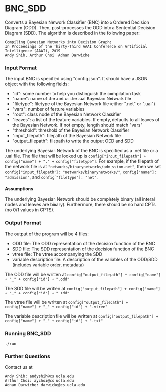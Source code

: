 # BNC_SDD

Converts a Bayesian Network Classifier (BNC) into a Ordered Decision Diagram (ODD). 
Then, post-processes the ODD into a Sentential Decision Diagram (SDD).
The algorithm is described in the following paper:

```
Compiling Bayesian Networks into Decision Graphs
In Proceedings of the Thirty-Third AAAI Conference on Artificial Intelligence (AAAI), 2019
Andy Shih, Arthur Choi, Adnan Darwiche
```

### Input Format

The input BNC is specified using "config.json". It should have a JSON object with the following fields:

- "id": some number to help you distinguish the compilation task
- "name": name of the .net or the .uai Bayesian Network file
- "filetype": filetype of the Bayesian Network file (either ".net" or ".uai")
- "vars": number of feature variables
- "root": class node of the Bayesian Network Classifier
- "leaves": a list of the feature variables. If empty, defaults to all leaves of the Bayesian Network. If not empty, length should match "vars"
- "threshold": threshold of the Bayesian Network Classifier
- "input_filepath": filepath of the Bayesian Network file
- "output_filepath": filepath to write the output ODD and SDD


The underlying Bayesian Network of the BNC is specified as a .net file or a .uai file.
The file that will be looked up is ```config["input_filepath"] + config["name"] + "." + config["filetype"]```.
For example, if the filepath of the network file is at ```"networks/binarynetworks/admission.net"```, then
we set ```config["input_filepath"]: "networks/binarynetworks/"```, ```config["name"]: "admission"```, and ```config["filetype"]: "net"```.

#### Assumptions

The underlying Bayesian Network should be completely binary (all interal nodes and leaves are binary). Furthermore, there should be no hard CPTs (no 0/1 values in CPTS). 

### Output Format

The output of the program will be 4 files:

- ODD file: The ODD representation of the decision function of the BNC
- SDD file: The SDD representation of the decision function of the BNC
- vtree file: The vtree accompanying the SDD
- variable description file: A description of the variables of the ODD/SDD (includes variable order, metadata)

The ODD file will be written at ```config["output_filepath"] + config["name"] + "_" + config["id"] + ".odd"```

The SDD file will be written at ```config["output_filepath"] + config["name"] + "_" + config["id"] + ".sdd"```

The vtree file will be written at ```config["output_filepath"] + config["name"] + "_" + config["id"] + ".vtree"```

The variable description file will be written at ```config["output_filepath"] + config["name"] + "_" + config["id"] + ".txt"```

### Running BNC_SDD

```
./run
```

### Further Questions

Contact us at 
```
Andy Shih: andyshih@cs.ucla.edu
Arthur Choi: aychoi@cs.ucla.edu
Adnan Darwiche: darwiche@cs.ucla.edu
```
